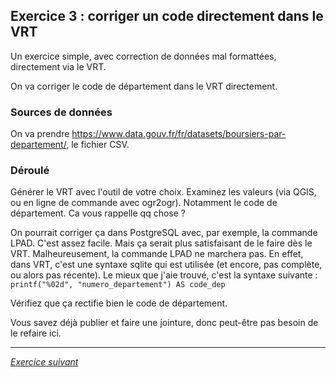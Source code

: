 ## Exercice 3 : corriger un code directement dans le VRT
Un exercice simple, avec correction de données mal formattées, directement via le VRT.

On va corriger le code de département dans le VRT directement.

### Sources de données
On va prendre https://www.data.gouv.fr/fr/datasets/boursiers-par-departement/, le fichier CSV.


### Déroulé
Générer le VRT avec l'outil de votre choix. Examinez les valeurs (via QGIS, ou en ligne de commande avec ogr2ogr). Notamment le code de département. Ca vous rappelle qq chose ?

On pourrait corriger ça dans PostgreSQL avec, par exemple, la commande LPAD. C'est assez facile. Mais ça serait plus satisfaisant de le faire dès le VRT. Malheureusement, la commande LPAD ne marchera pas. En effet, dans VRT, c'est une syntaxe sqlite qui est utilisée (et encore, pas complète, ou alors pas récente).
Le mieux que j'aie trouvé, c'est la syntaxe suivante : `printf("%02d", "numero_departement") AS code_dep`

Vérifiez que ça rectifie bien le code de département.


Vous savez déjà publier et faire une jointure, donc peut-être pas besoin de le refaire ici.


---

*[Exercice suivant](exercice4.md)*